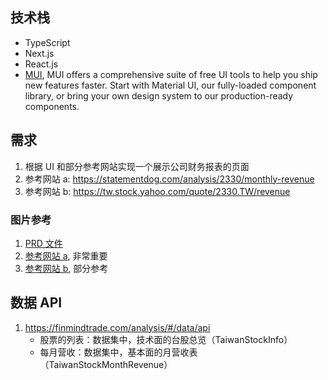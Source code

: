 ## 技术栈

- TypeScript
- Next.js
- React.js
- [MUI](https://mui.com/), MUI offers a comprehensive suite of free UI tools to help you ship new features faster. Start with Material UI, our fully-loaded component library, or bring your own design system to our production-ready components.

## 需求

1. 根据 UI 和部分参考网站实现一个展示公司财务报表的页面
2. 参考网站 a: https://statementdog.com/analysis/2330/monthly-revenue
3. 参考网站 b: https://tw.stock.yahoo.com/quote/2330.TW/revenue

### 图片参考

1. [PRD 文件](docs/prd.png)
2. [参考网站 a](docs/statementdog.png), 非常重要
3. [参考网站 b](docs/yahoo.png), 部分参考

## 数据 API

1. https://finmindtrade.com/analysis/#/data/api
   - 股票的列表：数据集中，技术面的台股总览（TaiwanStockInfo）
   - 每月营收：数据集中，基本面的月营收表（TaiwanStockMonthRevenue）
